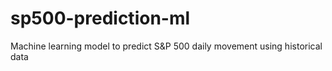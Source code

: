 # sp500-prediction-ml
Machine learning model to predict S&amp;P 500 daily movement using historical data
